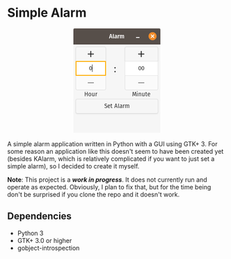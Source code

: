 # Simple Alarm
<p align="center">

<img src="images/example-screenshot-1.png">

</p>
A simple alarm application written in Python with a GUI using GTK+ 3. For some reason an application like this doesn't seem to have been created yet (besides KAlarm, which is relatively complicated if you want to just set a simple alarm), so I decided to create it myself.
<br/>

**Note**: This project is a ***work in progress***. It does not currently run and operate as expected. Obviously, I plan to fix that, but for the time being don't be surprised if you clone the repo and it doesn't work.

## Dependencies
- Python 3
- GTK+ 3.0 or higher
- gobject-introspection
